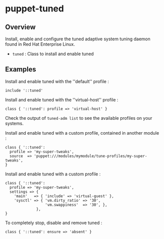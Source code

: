 # puppet-tuned

## Overview

Install, enable and configure the tuned adaptive system tuning daemon found in
Red Hat Enterprise Linux.

* `tuned` : Class to install and enable tuned

## Examples

Install and enable tuned with the ''default'' profile :

```puppet
include '::tuned'
```

Install and enable tuned with the ''virtual-host'' profile :

```puppet
class { '::tuned': profile => 'virtual-host' }
```

Check the output of `tuned-adm list` to see the available profiles on your
systems.

Install and enable tuned with a custom profile, contained in another module :

```puppet
class { '::tuned':
  profile => 'my-super-tweaks',
  source  => 'puppet:///modules/mymodule/tune-profiles/my-super-tweaks',
}
```

Install and enable tuned with a custom profile :

```puppet
class { '::tuned':
  profile => 'my-super-tweaks',
  settings => {
    'main'   => { 'include' => 'virtual-guest' },
    'sysctl' => { 'vm.dirty_ratio' => '30',
                  'vm.swappiness'  => '30', },
              },
}
```

To completely stop, disable and remove tuned :

```puppet
class { '::tuned': ensure => 'absent' }
```


